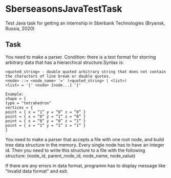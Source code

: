 # SberseasonsJavaTestTask

Test Java task for getting an internship in Sberbank Technologies (Bryansk, Russia, 2020)

Task
-------------------------
You need to make a parser.
Condition: there is a text format for storring arbitrary data that has a hierarchical structure.Syntax is:
```<node_name> - a string of letters, digits and the character '_'; not starting with the digit
<quoted_string> - double quoted arbitrary string that does not contain the characters of line break or double quotes.
<node> ::= <node_name> '=' (<quoted_string> | <list>)
<list> = '{' <node> [node...] '}'

Example:
shape = {
type = "tetrahedron"
vertices = {
point = { x = “1” y = “0” z = “0” }
point = { x = “0” y = “1” z = “0” }
point = { x = “0” y = “0” z = “1” }
point = { x = “1” y = “1” z = “1” }
}
```
You need to make a parser that accepts a file with one root node, and build tree data structure in the memory. Every single node has to have an integer id. Then you need to write this structure to a file with the following structure: (node_id, parent_node_id, node_name, node_value)

If there are any errors in data format, programm has to display message like "Invalid data format" and exit.
